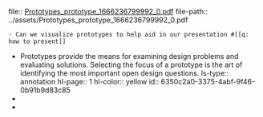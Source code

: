 file:: [Prototypes_prototype_1666236799992_0.pdf](../assets/Prototypes_prototype_1666236799992_0.pdf)
file-path:: ../assets/Prototypes_prototype_1666236799992_0.pdf

	- Can we visualize prototypes to help aid in our presentation #[[q: how to present]]
- Prototypes provide the means for examining design problems and evaluating solutions. Selecting the focus of a prototype is the art of identifying the most important open design questions.
  ls-type:: annotation
  hl-page:: 1
  hl-color:: yellow
  id:: 6350c2a0-3375-4abf-9f46-0b91b9d83c85
-
-